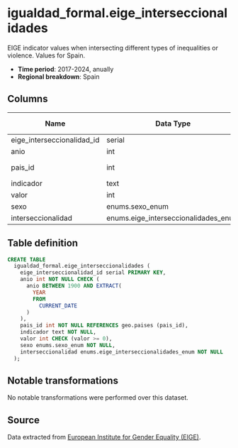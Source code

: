 # igualdad_formal.eige_interseccionalidades

EIGE indicator values when intersecting different types of inequalities or violence. Values for Spain.

- **Time period**: 2017-2024, anually
- **Regional breakdown**: Spain

## Columns

| Name | Data Type | Is Nullable | Description |
| --- | --- | --- | --- |
| eige_interseccionalidad_id | serial | NO | primary key |
| anio | int | NO | yaer |
| pais_id | int | NO | references geo.paises |
| indicador | text | NO | indicator |
| valor | int | YES | value |
| sexo | enums.sexo_enum | NO | sex |
| interseccionalidad | enums.eige_interseccionalidades_enum | NO | intersection |

## Table definition

```sql
CREATE TABLE
  igualdad_formal.eige_interseccionalidades (
    eige_interseccionalidad_id serial PRIMARY KEY,
    anio int NOT NULL CHECK (
      anio BETWEEN 1900 AND EXTRACT(
        YEAR
        FROM
          CURRENT_DATE
      )
    ),
    pais_id int NOT NULL REFERENCES geo.paises (pais_id),
    indicador text NOT NULL,
    valor int CHECK (valor >= 0),
    sexo enums.sexo_enum NOT NULL,
    interseccionalidad enums.eige_interseccionalidades_enum NOT NULL
  );
```

## Notable transformations
No notable transformations were performed over this dataset.

## Source
Data extracted from <a href="https://eige.europa.eu/gender-statistics/dgs/browse/index" target="_blank">European Institute for Gender Equality (EIGE)</a>.